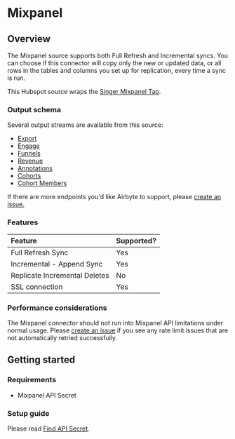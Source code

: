 # Mixpanel

## Overview

The Mixpanel source supports both Full Refresh and Incremental syncs. You can choose if this connector will copy only the new or updated data, or all rows in the tables and columns you set up for replication, every time a sync is run.

This Hubspot source wraps the [Singer Mixpanel Tap](https://github.com/singer-io/tap-mixpanel).

### Output schema

Several output streams are available from this source:

* [Export](https://developer.mixpanel.com/docs/exporting-raw-data#section-export-api-reference)
* [Engage](https://developer.mixpanel.com/docs/data-export-api#section-engage)
* [Funnels](https://developer.mixpanel.com/docs/data-export-api#section-funnels)
* [Revenue](https://developer.mixpanel.com/docs/data-export-api#section-hr-span-style-font-family-courier-revenue-span)
* [Annotations](https://developer.mixpanel.com/docs/data-export-api#section-annotations)
* [Cohorts](https://developer.mixpanel.com/docs/cohorts#section-list-cohorts)
* [Cohort Members](https://developer.mixpanel.com/docs/data-export-api#section-engage)

If there are more endpoints you'd like Airbyte to support, please [create an issue.](https://github.com/airbytehq/airbyte/issues/new/choose)

### Features

| Feature | Supported? |
| :--- | :--- |
| Full Refresh Sync | Yes |
| Incremental - Append Sync | Yes |
| Replicate Incremental Deletes | No |
| SSL connection | Yes |

### Performance considerations

The Mixpanel connector should not run into Mixpanel API limitations under normal usage. Please [create an issue](https://github.com/airbytehq/airbyte/issues) if you see any rate limit issues that are not automatically retried successfully.

## Getting started

### Requirements

* Mixpanel API Secret

### Setup guide

Please read [Find API Secret](https://help.mixpanel.com/hc/en-us/articles/115004502806-Find-Project-Token-).

